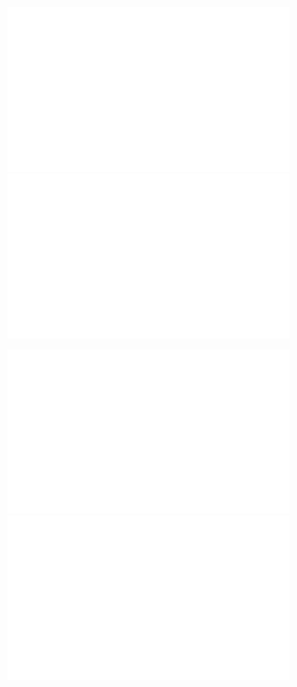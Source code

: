 ![](https://raw.githubusercontent.com/Tjorven-Liebe/github-stats/master/generated/overview.svg#gh-dark-mode-only)![](https://raw.githubusercontent.com/Tjorven-Liebe/github-stats/master/generated/overview.svg#gh-light-mode-only)&ensp;&ensp;&ensp;&ensp;&ensp;&ensp;&ensp;&ensp;&ensp;&ensp;&ensp;&ensp;&ensp;&ensp;&ensp;&ensp;&ensp;&ensp;![](https://raw.githubusercontent.com/Tjorven-Liebe/github-stats/master/generated/languages.svg#gh-dark-mode-only)![](https://raw.githubusercontent.com/Tjorven-Liebe/github-stats/master/generated/languages.svg#gh-light-mode-only)
